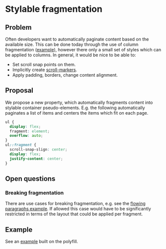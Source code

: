 # Stylable fragmentation

## Problem

Often developers want to automatically paginate content based on the available size.
This can be done today through the use of column fragmentation ([example](https://jsbin.com/modewaj/edit?html,output)),
however there only a small set of styles which can be applied to columns.
In general, it would be nice to be able to:
* Set scroll snap points on them.
* Implicitly create [scroll-markers](../scroll-marker/).
* Apply padding, borders, change content alignment.

## Proposal

We propose a new property, which automatically fragments content into stylable container pseudo-elements.
E.g. the following automatically paginates a list of items and centers the items which fit on each page.

```css
ul {
  display: flex;
  fragment: element;
  overflow: auto;
}
ul::fragment {
  scroll-snap-slign: center;
  display: flex;
  justify-content: center;
}
```

## Open questions

### Breaking fragmentation

There are use cases for breaking fragmentation,
e.g. see the [flowing paragraphs example](https://jsbin.com/modewaj/edit?html,output).
If allowed this case would have to be significantly restricted in terms of the layout that could be applied per fragment.

## Example

See an [example](https://flackr.github.io/carousel/examples/fragmentation/) built on the polyfill.